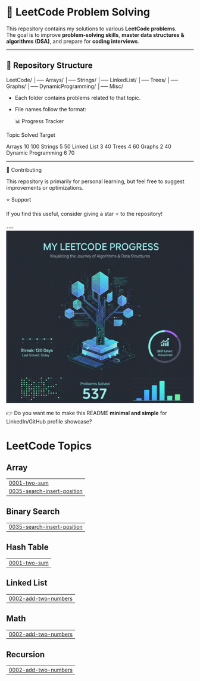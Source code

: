 # 🚀 LeetCode Problem Solving

This repository contains my solutions to various **LeetCode problems**.  
The goal is to improve **problem-solving skills**, **master data structures & algorithms (DSA)**, and prepare for **coding interviews**.

---

## 📌 Repository Structure
LeetCode/ │── Arrays/ │── Strings/ │── LinkedList/ │── Trees/ │── Graphs/ │── DynamicProgramming/ │── Misc/
- Each folder contains problems related to that topic.  
- File names follow the format:

  📊 Progress Tracker

Topic	Solved	Target

Arrays	10	100
Strings	5	50
Linked List	3	40
Trees	4	60
Graphs	2	40
Dynamic Programming	6	70



---

🤝 Contributing

This repository is primarily for personal learning, but feel free to suggest improvements or optimizations.

⭐ Support

If you find this useful, consider giving a star ⭐ to the repository!

---![LeetCode Banner](LeetCode.jpg)

👉 Do you want me to make this README **minimal and simple**  for LinkedIn/GitHub profile showcase?


<!---LeetCode Topics Start-->
# LeetCode Topics
## Array
|  |
| ------- |
| [0001-two-sum](https://github.com/manoj123590/LeetCode/tree/master/0001-two-sum) |
| [0035-search-insert-position](https://github.com/manoj123590/LeetCode/tree/master/0035-search-insert-position) |
## Binary Search
|  |
| ------- |
| [0035-search-insert-position](https://github.com/manoj123590/LeetCode/tree/master/0035-search-insert-position) |
## Hash Table
|  |
| ------- |
| [0001-two-sum](https://github.com/manoj123590/LeetCode/tree/master/0001-two-sum) |
## Linked List
|  |
| ------- |
| [0002-add-two-numbers](https://github.com/manoj123590/LeetCode/tree/master/0002-add-two-numbers) |
## Math
|  |
| ------- |
| [0002-add-two-numbers](https://github.com/manoj123590/LeetCode/tree/master/0002-add-two-numbers) |
## Recursion
|  |
| ------- |
| [0002-add-two-numbers](https://github.com/manoj123590/LeetCode/tree/master/0002-add-two-numbers) |
<!---LeetCode Topics End-->